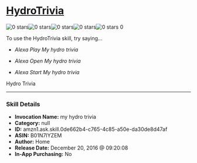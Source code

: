 # [HydroTrivia](http://alexa.amazon.com/#skills/amzn1.ask.skill.0de662b4-c765-4c85-a50e-da30de8d47af)
![0 stars](../../images/ic_star_border_black_18dp_1x.png)![0 stars](../../images/ic_star_border_black_18dp_1x.png)![0 stars](../../images/ic_star_border_black_18dp_1x.png)![0 stars](../../images/ic_star_border_black_18dp_1x.png)![0 stars](../../images/ic_star_border_black_18dp_1x.png) 0

To use the HydroTrivia skill, try saying...

* *Alexa Play My hydro trivia*

* *Alexa Open My hydro trivia*

* *Alexa Start My hydro trivia*

Hydro Trivia

***

### Skill Details

* **Invocation Name:** my hydro trivia
* **Category:** null
* **ID:** amzn1.ask.skill.0de662b4-c765-4c85-a50e-da30de8d47af
* **ASIN:** B01N7IYZEM
* **Author:** Home
* **Release Date:** December 20, 2016 @ 09:20:08
* **In-App Purchasing:** No
